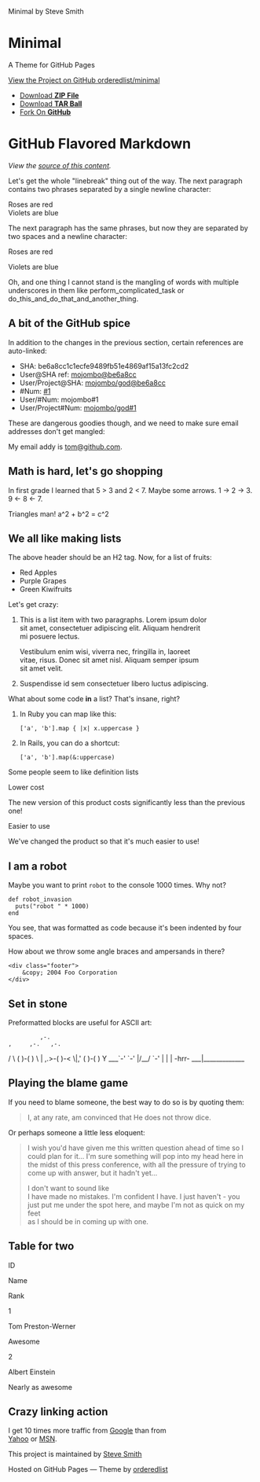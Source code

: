 Minimal by Steve Smith    

Minimal
=======

A Theme for GitHub Pages

[View the Project on GitHub orderedlist/minimal](http://github.com/orderedlist/minimal)

*   [Download **ZIP File**](https://github.com/orderedlist/minimal/zipball/master)
*   [Download **TAR Ball**](https://github.com/orderedlist/minimal/tarball/master)
*   [Fork On **GitHub**](http://github.com/orderedlist/minimal)

GitHub Flavored Markdown
========================

_View the [source of this content](http://github.github.com/github-flavored-markdown/sample_content.html)._

Let's get the whole "linebreak" thing out of the way. The next paragraph contains two phrases separated by a single newline character:

Roses are red  
Violets are blue

The next paragraph has the same phrases, but now they are separated by two spaces and a newline character:

Roses are red  
  
Violets are blue

Oh, and one thing I cannot stand is the mangling of words with multiple underscores in them like perform\_complicated\_task or do\_this\_and\_do\_that\_and\_another\_thing.

A bit of the GitHub spice
-------------------------

In addition to the changes in the previous section, certain references are auto-linked:

*   SHA: be6a8cc1c1ecfe9489fb51e4869af15a13fc2cd2
*   User@SHA ref: [mojombo@be6a8cc](https://github.com/mojombo/product/commit/be6a8cc1c1ecfe9489fb51e4869af15a13fc2cd2)
*   User/Project@SHA: [mojombo/god@be6a8cc](https://github.com/mojombo/god/commit/be6a8cc1c1ecfe9489fb51e4869af15a13fc2cd2)
*   #Num: [#1](https://github.com/github/product/issues/1 "Baseline: What is up in the air right now?")
*   User/#Num: mojombo#1
*   User/Project#Num: [mojombo/god#1](https://github.com/mojombo/god/issues/1 "The server is not available (or you do not have permissions to access it)")

These are dangerous goodies though, and we need to make sure email addresses don't get mangled:

My email addy is [tom@github.com](mailto:tom@github.com).

Math is hard, let's go shopping
-------------------------------

In first grade I learned that 5 > 3 and 2 < 7. Maybe some arrows. 1 -> 2 -> 3. 9 <- 8 <- 7.

Triangles man! a^2 + b^2 = c^2

We all like making lists
------------------------

The above header should be an H2 tag. Now, for a list of fruits:

*   Red Apples
*   Purple Grapes
*   Green Kiwifruits

Let's get crazy:

1.  This is a list item with two paragraphs. Lorem ipsum dolor  
    sit amet, consectetuer adipiscing elit. Aliquam hendrerit  
    mi posuere lectus.
    
    Vestibulum enim wisi, viverra nec, fringilla in, laoreet  
    vitae, risus. Donec sit amet nisl. Aliquam semper ipsum  
    sit amet velit.
    
2.  Suspendisse id sem consectetuer libero luctus adipiscing.
    

What about some code **in** a list? That's insane, right?

1.  In Ruby you can map like this:
    
        ['a', 'b'].map { |x| x.uppercase }
    
2.  In Rails, you can do a shortcut:
    
        ['a', 'b'].map(&:uppercase)
    

Some people seem to like definition lists

Lower cost

The new version of this product costs significantly less than the previous one!

Easier to use

We've changed the product so that it's much easier to use!

I am a robot
------------

Maybe you want to print `robot` to the console 1000 times. Why not?

    def robot_invasion
      puts("robot " * 1000)
    end
    

You see, that was formatted as code because it's been indented by four spaces.

How about we throw some angle braces and ampersands in there?

    <div class="footer">
        &copy; 2004 Foo Corporation
    </div>
    

Set in stone
------------

Preformatted blocks are useful for ASCII art:

             ,-.
    ,     ,-.   ,-.
   / \\   (   )-(   )
   \\ |  ,.>-(   )-<
    \\|,' (   )-(   )
     Y \_\_\_\`-'   \`-'
     |/\_\_/   \`-'
     |
     |
     |    -hrr-
  \_\_\_|\_\_\_\_\_\_\_\_\_\_\_\_\_

Playing the blame game
----------------------

If you need to blame someone, the best way to do so is by quoting them:

> I, at any rate, am convinced that He does not throw dice.

Or perhaps someone a little less eloquent:

> I wish you'd have given me this written question ahead of time so I  
> could plan for it... I'm sure something will pop into my head here in  
> the midst of this press conference, with all the pressure of trying to  
> come up with answer, but it hadn't yet...
> 
> I don't want to sound like  
> I have made no mistakes. I'm confident I have. I just haven't - you  
> just put me under the spot here, and maybe I'm not as quick on my feet  
> as I should be in coming up with one.

Table for two
-------------

ID

Name

Rank

1

Tom Preston-Werner

Awesome

2

Albert Einstein

Nearly as awesome

Crazy linking action
--------------------

I get 10 times more traffic from [Google](http://google.com/ "Google") than from  
[Yahoo](http://search.yahoo.com/ "Yahoo Search") or [MSN](http://search.msn.com/ "MSN Search").

This project is maintained by [Steve Smith](http://github.com/orderedlist)

Hosted on GitHub Pages — Theme by [orderedlist](https://github.com/orderedlist)
